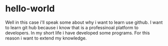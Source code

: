 # hello-world
Well in this case i'll speak some about why i want to learn use github.
I want to learn git hub because i know that is a professinoal platform to developers. In my short life i have developed some programs. For this reason i want to extend my knowledge.

